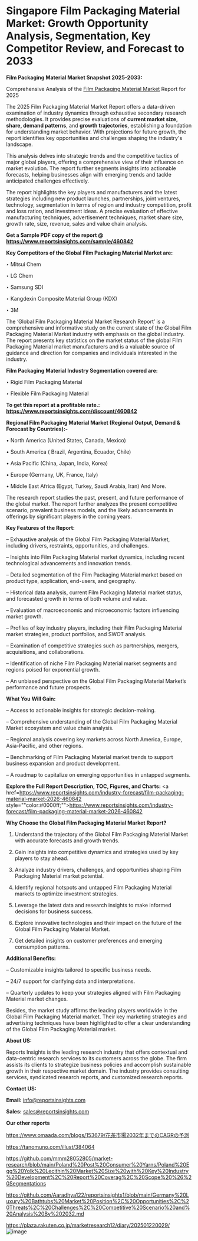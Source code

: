 # Singapore Film Packaging Material Market: Growth Opportunity Analysis, Segmentation, Key Competitor Review, and Forecast to 2033

<strong>Film Packaging Material Market Snapshot 2025-2033:</strong>

Comprehensive Analysis of the <a href=https://www.reportsinsights.com/sample/460842>Film Packaging Material Market</a> Report for 2025

The 2025 Film Packaging Material Market Report offers a data-driven examination of industry dynamics through exhaustive secondary research methodologies. It provides precise evaluations of <strong>current market size, share, demand patterns</strong>, and <strong>growth trajectories</strong>, establishing a foundation for understanding market behavior. With projections for future growth, the report identifies key opportunities and challenges shaping the industry's landscape.

This analysis delves into strategic trends and the competitive tactics of major global players, offering a comprehensive view of their influence on market evolution. The report further segments insights into actionable forecasts, helping businesses align with emerging trends and tackle anticipated challenges effectively.

The report highlights the key players and manufacturers and the latest strategies including new product launches, partnerships, joint ventures, technology, segmentation in terms of region and industry competition, profit and loss ration, and investment ideas. A precise evaluation of effective manufacturing techniques, advertisement techniques, market share size, growth rate, size, revenue, sales and value chain analysis.

<strong>Get a Sample PDF copy of the report @ <a href=https://www.reportsinsights.com/sample/460842 style=color:#0000ff;>https://www.reportsinsights.com/sample/460842</a></strong>

<strong>Key Competitors of the Global Film Packaging Material Market are:</strong>

‣ Mitsui Chem

‣ LG Chem

‣ Samsung SDI

‣ Kangdexin Composite Material Group (KDX)

‣ 3M

The ‘Global Film Packaging Material Market Research Report’ is a comprehensive and informative study on the current state of the Global Film Packaging Material Market industry with emphasis on the global industry. The report presents key statistics on the market status of the global Film Packaging Material market manufacturers and is a valuable source of guidance and direction for companies and individuals interested in the industry.

<strong>Film Packaging Material Industry Segmentation covered are:</strong>

‣ Rigid Film Packaging Material

‣ Flexible Film Packaging Material

<strong>To get this report at a profitable rate.: <a href=https://www.reportsinsights.com/discount/460842 style=color:#0000ff;>https://www.reportsinsights.com/discount/460842</a></strong>

<strong>Regional Film Packaging Material Market (Regional Output, Demand &amp; Forecast by Countries):-</strong>

• North America (United States, Canada, Mexico)

• South America ( Brazil, Argentina, Ecuador, Chile)

• Asia Pacific (China, Japan, India, Korea)

• Europe (Germany, UK, France, Italy)

• Middle East Africa (Egypt, Turkey, Saudi Arabia, Iran) And More.

The research report studies the past, present, and future performance of the global market. The report further analyzes the present competitive scenario, prevalent business models, and the likely advancements in offerings by significant players in the coming years.

<strong>Key Features of the Report:</strong>

– Exhaustive analysis of the Global Film Packaging Material Market, including drivers, restraints, opportunities, and challenges.

– Insights into Film Packaging Material market dynamics, including recent technological advancements and innovation trends.

– Detailed segmentation of the Film Packaging Material market based on product type, application, end-users, and geography.

– Historical data analysis, current Film Packaging Material market status, and forecasted growth in terms of both volume and value.

– Evaluation of macroeconomic and microeconomic factors influencing market growth.

– Profiles of key industry players, including their Film Packaging Material market strategies, product portfolios, and SWOT analysis.

– Examination of competitive strategies such as partnerships, mergers, acquisitions, and collaborations.

– Identification of niche Film Packaging Material market segments and regions poised for exponential growth.

– An unbiased perspective on the Global Film Packaging Material Market’s performance and future prospects.

<strong>What You Will Gain:</strong>

– Access to actionable insights for strategic decision-making.

– Comprehensive understanding of the Global Film Packaging Material Market ecosystem and value chain analysis.

– Regional analysis covering key markets across North America, Europe, Asia-Pacific, and other regions.

– Benchmarking of Film Packaging Material market trends to support business expansion and product development.

– A roadmap to capitalize on emerging opportunities in untapped segments.

<strong>Explore the Full Report Description, TOC, Figures, and Charts:</strong>
<a href=https://www.reportsinsights.com/industry-forecast/film-packaging-material-market-2026-460842 style=""color:#0000ff;"">https://www.reportsinsights.com/industry-forecast/film-packaging-material-market-2026-460842</a>

<strong>Why Choose the Global Film Packaging Material Market Report?</strong>

1. Understand the trajectory of the Global Film Packaging Material Market with accurate forecasts and growth trends.

2. Gain insights into competitive dynamics and strategies used by key players to stay ahead.

3. Analyze industry drivers, challenges, and opportunities shaping Film Packaging Material market potential.

4. Identify regional hotspots and untapped Film Packaging Material markets to optimize investment strategies.

5. Leverage the latest data and research insights to make informed decisions for business success.

6. Explore innovative technologies and their impact on the future of the Global Film Packaging Material Market.

7. Get detailed insights on customer preferences and emerging consumption patterns.

<strong>Additional Benefits:</strong>

– Customizable insights tailored to specific business needs.

– 24/7 support for clarifying data and interpretations.

– Quarterly updates to keep your strategies aligned with Film Packaging Material market changes.

Besides, the market study affirms the leading players worldwide in the Global Film Packaging Material market. Their key marketing strategies and advertising techniques have been highlighted to offer a clear understanding of the Global Film Packaging Material market.

<strong><strong>About US</strong>:</strong>

Reports Insights is the leading research industry that offers contextual and data-centric research services to its customers across the globe. The firm assists its clients to strategize business policies and accomplish sustainable growth in their respective market domain. The industry provides consulting services, syndicated research reports, and customized research reports.

<strong>Contact US:</strong>

<p class=><b>Email:</b> <a href=mailto:info@reportsinsights.com>info@reportsinsights.com</a></p>
<p class=><b>Sales:</b> <a href=mailto:sales@reportsinsights.com>sales@reportsinsights.com</a></p>

<strong>Our other reports</strong>

<a href=https://www.omaada.com/blogs/153679/花茶市場2032年までのCAGRの予測>https://www.omaada.com/blogs/153679/花茶市場2032年までのCAGRの予測</a>

<a href=https://tanomuno.com/illust/384064>https://tanomuno.com/illust/384064</a>

<a href=https://github.com/mmm28052805/market-research/blob/main/Poland%20Post%20Consumer%20Yarns/Poland%20Egg%20Yolk%20Lecithin%20Market%20Size%20with%20Key%20Industry%20Development%2C%20Report%20Coverag%2C%20Scope%20%26%20Segmentations>https://github.com/mmm28052805/market-research/blob/main/Poland%20Post%20Consumer%20Yarns/Poland%20Egg%20Yolk%20Lecithin%20Market%20Size%20with%20Key%20Industry%20Development%2C%20Report%20Coverag%2C%20Scope%20%26%20Segmentations</a>

<a href=https://github.com/Aaradhya122/reportsinsights1/blob/main/Germany%20Luxury%20Bathtubs%20Market%20Position%2C%20Opportunities%2C%20Threats%2C%20Challenges%2C%20Competitive%20Scenario%20and%20Analysis%20By%202032.md>https://github.com/Aaradhya122/reportsinsights1/blob/main/Germany%20Luxury%20Bathtubs%20Market%20Position%2C%20Opportunities%2C%20Threats%2C%20Challenges%2C%20Competitive%20Scenario%20and%20Analysis%20By%202032.md</a>

<a href=https://plaza.rakuten.co.jp/marketresearch12/diary/202501220029/>https://plaza.rakuten.co.jp/marketresearch12/diary/202501220029/</a>
![image](https://github.com/user-attachments/assets/608435ba-e54f-4d6a-85af-45b03a269ce4)
